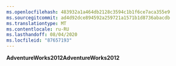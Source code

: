 ```yaml
---
ms.openlocfilehash: 483932a1a464db2128c3594c1b1f6ce7aca355e9
ms.sourcegitcommit: ad4d92dce894592a259721a1571b1d8736abacdb
ms.translationtype: MT
ms.contentlocale: ru-RU
ms.lasthandoff: 08/04/2020
ms.locfileid: "87657193"
---
```

<span data-ttu-id="49279-101">**AdventureWorks2012**</span><span class="sxs-lookup"><span data-stu-id="49279-101">**AdventureWorks2012**</span></span>
